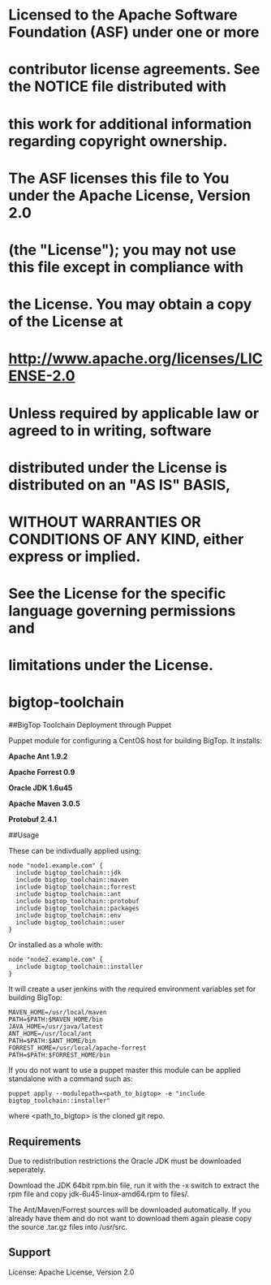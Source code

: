 # Licensed to the Apache Software Foundation (ASF) under one or more

# contributor license agreements. See the NOTICE file distributed with

# this work for additional information regarding copyright ownership.

# The ASF licenses this file to You under the Apache License, Version 2.0

# (the "License"); you may not use this file except in compliance with

# the License. You may obtain a copy of the License at

#

# http://www.apache.org/licenses/LICENSE-2.0

#

# Unless required by applicable law or agreed to in writing, software

# distributed under the License is distributed on an "AS IS" BASIS,

# WITHOUT WARRANTIES OR CONDITIONS OF ANY KIND, either express or implied.

# See the License for the specific language governing permissions and

# limitations under the License.

# bigtop-toolchain

##BigTop Toolchain Deployment through Puppet

Puppet module for configuring a CentOS host for building BigTop. It installs:

**Apache Ant 1.9.2**

**Apache Forrest 0.9**

**Oracle JDK 1.6u45**

**Apache Maven 3.0.5**

**Protobuf 2.4.1**

##Usage

These can be indivdually applied using:

    node "node1.example.com" {
      include bigtop_toolchain::jdk
      include bigtop_toolchain::maven
      include bigtop_toolchain::forrest
      include bigtop_toolchain::ant
      include bigtop_toolchain::protobuf
      include bigtop_toolchain::packages
      include bigtop_toolchain::env
      include bigtop_toolchain::user
    }

Or installed as a whole with:

    node "node2.example.com" {
      include bigtop_toolchain::installer
    }

It will create a user jenkins with the required environment variables set for
building BigTop:

    MAVEN_HOME=/usr/local/maven
    PATH=$PATH:$MAVEN_HOME/bin
    JAVA_HOME=/usr/java/latest
    ANT_HOME=/usr/local/ant
    PATH=$PATH:$ANT_HOME/bin
    FORREST_HOME=/usr/local/apache-forrest
    PATH=$PATH:$FORREST_HOME/bin

If you do not want to use a puppet master this module can be applied
standalone with a command such as:

    puppet apply --modulepath=<path_to_bigtop> -e "include bigtop_toolchain::installer"

where <path_to_bigtop> is the cloned git repo.

## Requirements

Due to redistribution restrictions the Oracle JDK must be downloaded seperately.

Download the JDK 64bit rpm.bin file, run it with the -x switch to extract the
rpm file and copy jdk-6u45-linux-amd64.rpm to files/.

The Ant/Maven/Forrest sources will be downloaded automatically. If you already
have them and do not want to download them again please copy the source
.tar.gz files into /usr/src.

## Support

License: Apache License, Version 2.0
